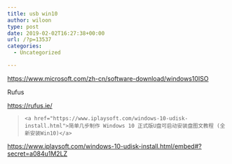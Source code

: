 ```yaml
---
title: usb win10
author: wiloon
type: post
date: 2019-02-02T16:27:38+00:00
url: /?p=13537
categories:
  - Uncategorized

---
```

https://www.microsoft.com/zh-cn/software-download/windows10ISO

Rufus
  
https://rufus.ie/

<blockquote class="wp-embedded-content" data-secret="a084u1M2LZ">
  
    <a href="https://www.iplaysoft.com/windows-10-udisk-install.html">简单几步制作 Windows 10 正式版U盘可启动安装盘图文教程 (全新安装Win10)</a>
  
</blockquote>

https://www.iplaysoft.com/windows-10-udisk-install.html/embed#?secret=a084u1M2LZ